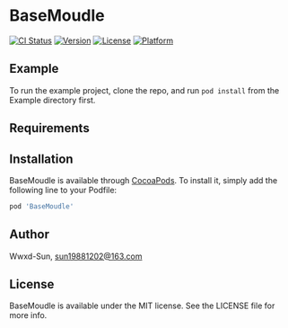 # BaseMoudle

[![CI Status](https://img.shields.io/travis/Wwxd-Sun/BaseMoudle.svg?style=flat)](https://travis-ci.org/Wwxd-Sun/BaseMoudle)
[![Version](https://img.shields.io/cocoapods/v/BaseMoudle.svg?style=flat)](https://cocoapods.org/pods/BaseMoudle)
[![License](https://img.shields.io/cocoapods/l/BaseMoudle.svg?style=flat)](https://cocoapods.org/pods/BaseMoudle)
[![Platform](https://img.shields.io/cocoapods/p/BaseMoudle.svg?style=flat)](https://cocoapods.org/pods/BaseMoudle)

## Example

To run the example project, clone the repo, and run `pod install` from the Example directory first.

## Requirements

## Installation

BaseMoudle is available through [CocoaPods](https://cocoapods.org). To install
it, simply add the following line to your Podfile:

```ruby
pod 'BaseMoudle'
```

## Author

Wwxd-Sun, sun19881202@163.com

## License

BaseMoudle is available under the MIT license. See the LICENSE file for more info.
